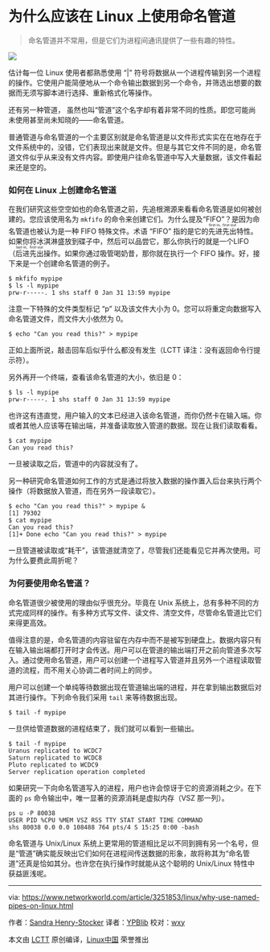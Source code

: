 为什么应该在 Linux 上使用命名管道
======

> 命名管道并不常用，但是它们为进程间通讯提供了一些有趣的特性。

![](https://images.techhive.com/images/article/2017/05/blue-1845806_1280-100722976-large.jpg)

估计每一位 Linux 使用者都熟悉使用 “|” 符号将数据从一个进程传输到另一个进程的操作。它使用户能简便地从一个命令输出数据到另一个命令，并筛选出想要的数据而无须写脚本进行选择、重新格式化等操作。

还有另一种管道， 虽然也叫“管道”这个名字却有着非常不同的性质。即您可能尚未使用甚至尚未知晓的——命名管道。

普通管道与命名管道的一个主要区别就是命名管道是以文件形式实实在在地存在于文件系统中的，没错，它们表现出来就是文件。但是与其它文件不同的是，命名管道文件似乎从来没有文件内容。即使用户往命名管道中写入大量数据，该文件看起来还是空的。

### 如何在 Linux 上创建命名管道

在我们研究这些空空如也的命名管道之前，先追根溯源来看看命名管道是如何被创建的。您应该使用名为 `mkfifo` 的命令来创建它们。为什么提及“FIFO”？是因为命名管道也被认为是一种 FIFO 特殊文件。术语 “FIFO” 指的是它的<ruby>先进先出<rt>first-in, first-out</rt></ruby>特性。如果你将冰淇淋盛放到碟子中，然后可以品尝它，那么你执行的就是一个LIFO（<ruby>后进先出<rt>last-in, first-out</rt></ruby>操作。如果你通过吸管喝奶昔，那你就在执行一个 FIFO 操作。好，接下来是一个创建命名管道的例子。

```
$ mkfifo mypipe
$ ls -l mypipe
prw-r-----. 1 shs staff 0 Jan 31 13:59 mypipe
```

注意一下特殊的文件类型标记 “p” 以及该文件大小为 0。您可以将重定向数据写入命名管道文件，而文件大小依然为 0。

```
$ echo "Can you read this?" > mypipe
```

正如上面所说，敲击回车后似乎什么都没有发生（LCTT 译注：没有返回命令行提示符）。

另外再开一个终端，查看该命名管道的大小，依旧是 0：

```
$ ls -l mypipe
prw-r-----. 1 shs staff 0 Jan 31 13:59 mypipe
```

也许这有违直觉，用户输入的文本已经进入该命名管道，而你仍然卡在输入端。你或者其他人应该等在输出端，并准备读取放入管道的数据。现在让我们读取看看。

```
$ cat mypipe
Can you read this?
```

一旦被读取之后，管道中的内容就没有了。

另一种研究命名管道如何工作的方式是通过将放入数据的操作置入后台来执行两个操作（将数据放入管道，而在另外一段读取它）。

```
$ echo "Can you read this?" > mypipe &
[1] 79302
$ cat mypipe
Can you read this?
[1]+ Done echo "Can you read this?" > mypipe
```

一旦管道被读取或“耗干”，该管道就清空了，尽管我们还能看见它并再次使用。可为什么要费此周折呢？

### 为何要使用命名管道？

命名管道很少被使用的理由似乎很充分。毕竟在 Unix 系统上，总有多种不同的方式完成同样的操作。有多种方式写文件、读文件、清空文件，尽管命名管道比它们来得更高效。

值得注意的是，命名管道的内容驻留在内存中而不是被写到硬盘上。数据内容只有在输入输出端都打开时才会传送。用户可以在管道的输出端打开之前向管道多次写入。通过使用命名管道，用户可以创建一个进程写入管道并且另外一个进程读取管道的流程，而不用关心协调二者时间上的同步。

用户可以创建一个单纯等待数据出现在管道输出端的进程，并在拿到输出数据后对其进行操作。下列命令我们采用 `tail` 来等待数据出现。

```
$ tail -f mypipe
```

一旦供给管道数据的进程结束了，我们就可以看到一些输出。

```
$ tail -f mypipe
Uranus replicated to WCDC7
Saturn replicated to WCDC8
Pluto replicated to WCDC9
Server replication operation completed
```

如果研究一下向命名管道写入的进程，用户也许会惊讶于它的资源消耗之少。在下面的 `ps` 命令输出中，唯一显著的资源消耗是虚拟内存（VSZ 那一列）。

```
ps u -P 80038
USER PID %CPU %MEM VSZ RSS TTY STAT START TIME COMMAND
shs 80038 0.0 0.0 108488 764 pts/4 S 15:25 0:00 -bash
```

命名管道与 Unix/Linux 系统上更常用的管道相比足以不同到拥有另一个名号，但是“管道”确实能反映出它们如何在进程间传送数据的形象，故将称其为“命名管道”还真是恰如其分。也许您在执行操作时就能从这个聪明的 Unix/Linux 特性中获益匪浅呢。

--------------------------------------------------------------------------------

via: https://www.networkworld.com/article/3251853/linux/why-use-named-pipes-on-linux.html

作者：[Sandra Henry-Stocker][a]
译者：[YPBlib](https://github.com/YPBlib)
校对：[wxy](https://github.com/wxy)

本文由 [LCTT](https://github.com/LCTT/TranslateProject) 原创编译，[Linux中国](https://linux.cn/) 荣誉推出

[a]:https://www.networkworld.com/author/Sandra-Henry_Stocker/
[1]:http://www.networkworld.com/article/2926630/linux/11-pointless-but-awesome-linux-terminal-tricks.html#tk.nww-fsb
